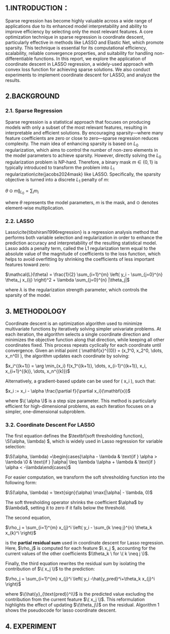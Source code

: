## 1.INTRODUCTION：  
Sparse regression has become highly valuable across a wide range of applications due to its enhanced model interpretability and ability
to improve efficiency by selecting only the most relevant features.
A core optimization technique in sparse regression is coordinate descent, particularly effective in methods like LASSO and Elastic Net,
which promote sparsity. This technique is essential for its computational efficiency, scalability, reliable convergence properties, and
suitability for handling non-differentiable functions. In this report,
we explore the application of coordinate descent in LASSO regression, a widely-used approach with convex loss function for achieving
sparse solutions. We also conduct experiments to implement coordinate descent for LASSO, and analyze the results.  

## 2.BACKGROUND  

### 2.1. Sparse Regression  
Sparse regression is a statistical approach that focuses on producing models with only a subset of the most relevant features, resulting in interpretable and efficient solutions. By encouraging sparsity—where many feature coefficients are zero or close to zero—sparse regression reduces complexity. The main idea of enhancing sparsity is based on $L_0$ regularization, which aims to control the number of non-zero elements in the model parameters to achieve sparsity. However, directly solving the $L_0$ regularization problem is NP-hard. Therefore, a binary mask $m \in \{0, 1\}$ is typically introduced to transform the problem into $L_1$ regularization\cite{jacobs2024mask} like LASSO. Specifically, the sparsity objective is turned into a discrete $L_1$ penalty of $m$:


$\theta \odot m \|_{L_0} = \sum_i m_i$

where $\theta$ represents the model parameters, $m$ is the mask, and $\odot$ denotes element-wise multiplication.

### 2.2. LASSO  
Lasso\cite{tibshirani1996regression} is a regression analysis method that performs both variable selection and regularization in order to enhance the prediction accuracy and interpretability of the resulting statistical model. Lasso adds a penalty term, called the L1 regularization term equal to the absolute value of the magnitude of coefficients to the loss function, which helps to avoid overfitting by shrinking the coefficients of less important features toward zero:


$\mathcal{L}(\theta) = \frac{1}{2} \sum_{i=1}^{m} \left( y_i - \sum_{j=0}^{n} \theta_j x_{ij} \right)^2 + \lambda \sum_{j=0}^{n} |\theta_j|\$


where $\lambda$ is the regularization strength parameter, which controls the sparsity of the model.


## 3. METHODOLOGY  
Coordinate descent is an optimization algorithm used to minimize multivariate functions by iteratively solving simpler univariate problems. At each iteration, the algorithm selects a single coordinate direction and minimizes the objective function along that direction, while keeping all other coordinates fixed. This process repeats cyclically for each coordinate until convergence. Given an initial point \( \mathbf{x}^{(0)} = (x_1^0, x_2^0, \dots, x_n^0) \), the algorithm updates each coordinate by solving:

$x_i^{(k+1)} = \arg \min_{x_i} f(x_1^{(k+1)}, \dots, x_{i-1}^{(k+1)}, x_i, x_{i+1}^{(k)}, \dots, x_n^{(k)})\$

Alternatively, a gradient-based update can be used for \( x_i \), such that:

$x_i := x_i - \alpha \frac{\partial f}{\partial x_i}(\mathbf{x})\$

where $\( \alpha \)$ is a step size parameter. This method is particularly efficient for high-dimensional problems, as each iteration focuses on a simpler, one-dimensional subproblem.

### 3.2. Coordinate Descent For LASSO
The first equation defines the $\textbf{soft thresholding function}, \S(\alpha, \lambda) \$, which is widely used in Lasso regression for variable selection:  

$\S(\alpha, \lambda) =\begin{cases}\alpha - \lambda & \text{if } \alpha > \lambda \\0 & \text{if } |\alpha| \leq \lambda \\\alpha + \lambda & \text{if } \alpha < -\lambda\end{cases}\$

For easier computation, we transform the soft shresholding function into the following form:


$\S(\alpha, \lambda) = \text{sign}(\alpha) \max(|\alpha| - \lambda, 0)\$

The soft thresholding operator shrinks the coefficient $\alpha\$ by $\lambda\$, setting it to zero if it falls below the threshold.

The second equation, 

$\rho_j = \sum_{i=1}^{m} x_{j}^i \left( y_i - \sum_{k \neq j}^{n} \theta_k x_{k}^i \right)\$

is the $\textbf{partial residual sum}$ used in coordinate descent for Lasso regression. Here, $\rho_j\$ is computed for each feature $\\ x_j \$, accounting for the current values of the other coefficients $\\theta_k \ for \( k \neq j \)$.

Finally, the third equation rewrites the residual sum by isolating the contribution of $\( x_j \)$ to the prediction:

$\rho_j = \sum_{i=1}^{m} x_{j}^i \left( y_i -\hat{y_pred}^i+\theta_k x_{j}^i \right)\$

where $\(\hat{y}_{\text{pred}}^i\)$ is the predicted value excluding the contribution from the current feature $\( x_j \)$. This reformulation highlights the effect of updating $\(\theta_j\)$ on the residual. Algorithm 1 shows the pseudocode for lasso coordinate descent.


## 4. EXPERIMENT  











